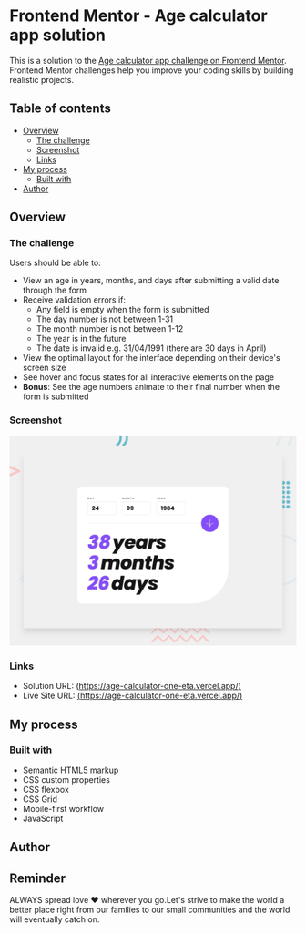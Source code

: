 # Frontend Mentor - Age calculator app solution

This is a solution to the [Age calculator app challenge on Frontend Mentor](https://www.frontendmentor.io/challenges/age-calculator-app-dF9DFFpj-Q). Frontend Mentor challenges help you improve your coding skills by building realistic projects.

## Table of contents

- [Overview](#overview)
  - [The challenge](#the-challenge)
  - [Screenshot](#screenshot)
  - [Links](#links)
- [My process](#my-process)
  - [Built with](#built-with)
- [Author](#author)

## Overview

### The challenge

Users should be able to:

- View an age in years, months, and days after submitting a valid date through the form
- Receive validation errors if:
  - Any field is empty when the form is submitted
  - The day number is not between 1-31
  - The month number is not between 1-12
  - The year is in the future
  - The date is invalid e.g. 31/04/1991 (there are 30 days in April)
- View the optimal layout for the interface depending on their device's screen size
- See hover and focus states for all interactive elements on the page
- **Bonus**: See the age numbers animate to their final number when the form is submitted

### Screenshot

![Project screenshot](design/desktop-preview.jpg)

### Links

- Solution URL: [(https://age-calculator-one-eta.vercel.app/)](https://github.com/bouzayenilyes/age-calculator)
- Live Site URL: [(https://age-calculator-one-eta.vercel.app/)](https://age-calculator-one-eta.vercel.app/)

## My process

### Built with

- Semantic HTML5 markup
- CSS custom properties
- CSS flexbox
- CSS Grid
- Mobile-first workflow
- JavaScript

## Author


## Reminder

ALWAYS spread love ❤️ wherever you go.Let's strive to make the world a better place right from our families to our small communities and the world will eventually catch on.
